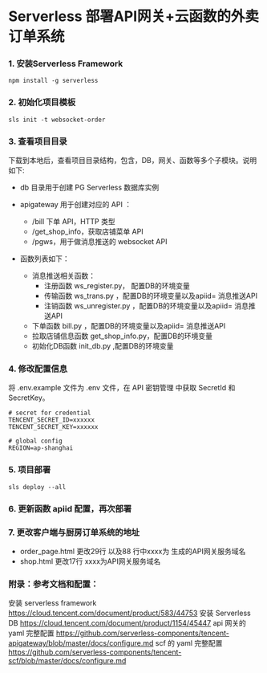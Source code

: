 # Serverless 部署API网关+云函数的外卖订单系统

### 1. 安装Serverless Framework

```
npm install -g serverless
```

### 2. 初始化项目模板

```
sls init -t websocket-order
```

### 3. 查看项目目录
下载到本地后，查看项目目录结构，包含，DB，网关、函数等多个子模块。说明如下:
- db 目录用于创建 PG Serverless 数据库实例
- apigateway 用于创建对应的 API ：
	
  - /bill  下单 API，HTTP 类型
  - /get_shop_info，获取店铺菜单 API
  - /pgws，用于做消息推送的 websocket API
- 函数列表如下：
  - 消息推送相关函数：
    - 注册函数  ws_register.py， 配置DB的环境变量
    - 传输函数  ws_trans.py ，配置DB的环境变量以及apiid= 消息推送API
    - 注销函数  ws_unregister.py ，配置DB的环境变量以及apiid= 消息推送API
  - 下单函数  bill.py ，配置DB的环境变量以及apiid= 消息推送API
  - 拉取店铺信息函数  get_shop_info.py，配置DB的环境变量
  - 初始化DB函数 init_db.py ,配置DB的环境变量

### 4. 修改配置信息
将 .env.example 文件为 .env 文件，在 API 密钥管理 中获取 SecretId 和 SecretKey。

```
# secret for credential
TENCENT_SECRET_ID=xxxxxx
TENCENT_SECRET_KEY=xxxxxx

# global config
REGION=ap-shanghai
```

### 5. 项目部署
```
sls deploy --all
```

### 6. 更新函数 apiid 配置，再次部署

### 7. 更改客户端与厨房订单系统的地址

- order_page.html 更改29行 以及88 行中xxxx为 生成的API网关服务域名
- shop.html  更改17行 xxxx为API网关服务域名

### 附录：参考文档和配置：

安装 serverless framework https://cloud.tencent.com/document/product/583/44753
安装 Serverless DB https://cloud.tencent.com/document/product/1154/45447 
api 网关的 yaml 完整配置 https://github.com/serverless-components/tencent-apigateway/blob/master/docs/configure.md
scf 的 yaml 完整配置 https://github.com/serverless-components/tencent-scf/blob/master/docs/configure.md
